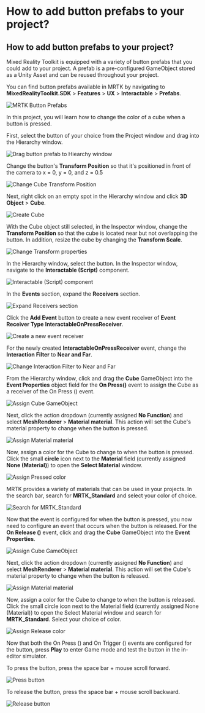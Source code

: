 # How to add button prefabs to your project?

## How to add button prefabs to your project?

Mixed Reality Toolkit is equipped with a variety of button prefabs that you could add to your project. A prefab is a pre-configured GameObject stored as a Unity Asset and can be reused throughout your project.

You can find button prefabs available in MRTK by navigating to **MixedRealityToolkit.SDK** &gt; **Features** &gt; **UX** &gt; **Interactable** &gt; **Prefabs**.

![MRTK Button Prefabs](../../../.gitbook/assets/button_prefabs.png)

In this project, you will learn how to change the color of a cube when a button is pressed.

First, select the button of your choice from the Project window and drag into the Hierarchy window.

![Drag button prefab to Hiearchy window](../../../.gitbook/assets/drag_button_to_hierarchy.png)

Change the button's **Transform Position** so that it's positioned in front of the camera to x = 0, y = 0, and z = 0.5

![Change Cube Transform Position](../../../.gitbook/assets/button_transform_position.png)

Next, right click on an empty spot in the Hierarchy window and click **3D Object** &gt; **Cube**.

![Create Cube](../../../.gitbook/assets/create_cube.png)

With the Cube object still selected, in the Inspector window, change the **Transform Position** so that the cube is located near but not overlapping the button. In addition, resize the cube by changing the **Transform Scale**.

![Change Transform properties](../../../.gitbook/assets/transform_cube.png)

In the Hierarchy window, select the button. In the Inspector window, navigate to the **Interactable \(Script\)** component.

![Interactable \(Script\) component](../../../.gitbook/assets/interactable_script_component.png)

In the **Events** section, expand the **Receivers** section.

![Expand Receivers section](../../../.gitbook/assets/expand_events_receivers.png)

Click the **Add Event** button to create a new event receiver of **Event Receiver Type** **InteractableOnPressReceiver**.

![Create a new event receiver](../../../.gitbook/assets/interactableonpressreceiver_new.png)

For the newly created **InteractableOnPressReceiver** event, change the **Interaction Filter** to **Near and Far**.

![Change Interaction Filter to Near and Far](../../../.gitbook/assets/near_and_far.png)

From the Hierarchy window, click and drag the **Cube** GameObject into the **Event Properties** object field for the **On Press\(\)** event to assign the Cube as a receiver of the On Press \(\) event.

![Assign Cube GameObject](../../../.gitbook/assets/cube_receiver.png)

Next, click the action dropdown \(currently assigned **No Function**\) and select **MeshRenderer** &gt; **Material material**. This action will set the Cube's material property to change when the button is pressed.

![Assign Material material](../../../.gitbook/assets/material_material.png)

Now, assign a color for the Cube to change to when the button is pressed. Click the small **circle** icon next to the **Material** field \(currently assigned **None \(Material\)**\) to open the **Select Material** window.

![Assign Pressed color](../../../.gitbook/assets/select_material.png)

MRTK provides a variety of materials that can be used in your projects. In the search bar, search for **MRTK\_Standard** and select your color of choice.

![Search for MRTK\_Standard](../../../.gitbook/assets/search_mrtk_standard.png)

Now that the event is configured for when the button is pressed, you now need to configure an event that occurs when the button is released. For the **On Release \(\)** event, click and drag the **Cube** GameObject into the **Event Properties**.

![Assign Cube GameObject](../../../.gitbook/assets/on_release_assign_cube.png)

Next, click the action dropdown \(currently assigned **No Function**\) and select **MeshRenderer** &gt; **Material material**. This action will set the Cube's material property to change when the button is released.

![Assign Material material](../../../.gitbook/assets/on_release_material_material.png)

Now, assign a color for the Cube to change to when the button is released. Click the small circle icon next to the Material field \(currently assigned None \(Material\)\) to open the Select Material window and search for **MRTK\_Standard**. Select your choice of color.

![Assign Release color](../../../.gitbook/assets/on_release_color.png)

Now that both the On Press \(\) and On Trigger \(\) events are configured for the button, press **Play** to enter Game mode and test the button in the in-editor simulator.

To press the button, press the space bar + mouse scroll forward.

![Press button](../../../.gitbook/assets/button_pressed_magenta.png)

To release the button, press the space bar + mouse scroll backward.

![Release button](../../../.gitbook/assets/button_release_green.png)

